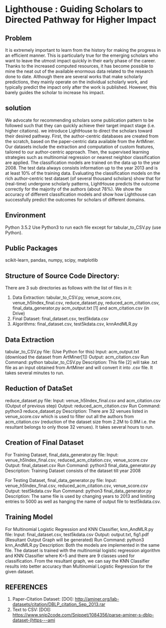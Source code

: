 # Lighthouse :  Guiding Scholars to Directed Pathway for Higher Impact

## Problem
It is extremely important to learn from the history for making the progress in an efficient manner. This is particularly true for the emerging scholars who want to leave the utmost impact quickly in their early phase of the career. Thanks to the increased computed resources, it has become possible to mine the neat out of the available enormous data related to the research done to date. Although there are several works that make scholarly predictions, they mainly operate on the individual scholarly work, and typically predict the impact only after the work is published. However, this barely guides the scholar to increase his impact.

## solution 
We advocate for recommending scholars some publication pattern to be followed such that they can quickly achieve their target impact stage (i.e. higher citations). we introduce LightHouse to direct the scholars toward their desired pathway. First, the author-centric databases are created from the scratch, based on the paper-centric data available from the ArtMiner. Our datasets include the extraction and computation of custom features, tailored to our author-centric approach. Then, the supervised learning strategies such as multinomial regression or nearest neighbor classification are applied. The classification models are trained on the data up to the year 2008. The test data always consists information up to the year 2013 and is at least 10% of the training data. Evaluating the classification models on the rich author-centric test dataset (of several thousand scholars) show that for (real-time) undergone scholarly patterns, LightHouse predicts the outcome correctly for the majority of the authors (about 78%). We show the accuracy of different classification models and show how Lighthouse can successfully predict the outcomes for scholars of different domains.



## Environment
Python 3.5.2 
Use Python3 to run each file except for tabular_to_CSV.py (use Python).

## Public Packages
scikit-learn, pandas, numpy, scipy, matplotlib

## Structure of Source Code Directory: 
There are 3 sub directories as follows with the list of files in it:
1. Data Extraction: tabular_to_CSV.py, venue_score.csv, venue_h5Index_final.csv, reduce_dataset.py, reduced_acm_citation.csv, final_data_generator.py
acm_output.txt [1] and acm_citation.csv (in Drive)
2. Final Dataset: final_dataset.csv, test5kdata.csv
3. Algorithms: final_dataset.csv, test5kdata.csv, knnAndMLR.py

## Data Extraction

tabular_to_CSV.py file: (Use Python for this) 
	Input: acm_output.txt (download the dataset from ArtMiner[1])
	Output: acm_citation.csv
	Run Command: python tabular_to_CSV.py
	Description: This file [2] will take .txt file as an input obtained from ArtMiner and will convert it into .csv file. It takes several minutes to run.

## Reduction of DataSet

reduce_dataset.py file:
   Input: venue_h5Index_final.csv and acm_citation.csv (Output of previous step)
   Output: reduced_acm_citation.csv
   Run Command: python3 reduce_dataset.py
   Description: There are 32 venues listed in venue_score.csv which is used to filter out all the authors from acm_citation.csv (reduction of the dataset size from 2.2M to 0.9M i.e. the resultant belongs to only those 32 venues). It takes several hours to run.

## Creation of Final Dataset

For Training Dataset, final_data_generator.py file:
   Input: venue_h5Index_final.csv, reduced_acm_citation.csv, venue_score.csv
   Output: final_dataset.csv
   Run Command: python3 final_data_generator.py
   Description: Training Dataset consists of the dataset till year 2008


For Testing Dataset, final_data_generator.py file:
   Input: venue_h5Index_final.csv, reduced_acm_citation.csv, venue_score.csv 
   Output: test5kdata.csv
   Run Command: python3 final_data_generator.py
   Description: The same file is used by changing years to 2013 and limiting entries to 5000 as well as hanging the name of output file to test5kdata.csv.

## Training Model

For Multinomial Logistic Regression and KNN Classifier, knn_AndMLR.py file:
   Input: final_dataset.csv, test5kdata.csv
   Output: output.txt, fig1.pdf (Resultant Output Graph will be generated)
   Run Command: python3 knn_AndMLR.py
	Description:  Both the models are implemented in the same file. The dataset is trained with the multinomial logistic regression algorithm and KNN Classifier where K=5 and there are 9 classes used for classification. From the resultant graph, we can say the KNN Classifier results into better accuracy than Multinomial Logistic Regression for the given dataset. 

## REFERENCES
1. Paper-Citation Dataset: [DOI]: http://aminer.org/lab-datasets/citation/DBLP_citation_Sep_2013.rar
2. Text to CSV: [DOI]: https://www.snip2code.com/Snippet/1084356/parse-aminer-s-dblp-dataset-(https---ami
